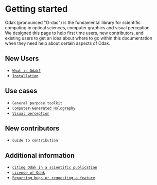 # Getting started
Odak (pronounced "O-dac") is the fundamental library for scientific computing in optical sciences, computer graphics and visual perception.
We designed this page to help first time users, new contributors, and existing users to get an idea about where to go within this documentation when they need help about certain aspects of Odak.

## New Users

- [`What is Odak?`](odak/beginning.md)
- [`Installation`](odak/installation.md)

## Use cases

- `General purpose toolkit`
- [`Computer-Generated Holography`](cgh.md)
- [`Visual perception`](perception.md)

## New contributors

- `Guide to contribution`

## Additional information

- [`Citing Odak in a scientific publication`](https://zenodo.org/badge/latestdoi/3987171)
- [`License of Odak`](https://github.com/kunguz/odak/blob/master/LICENSE.txt)
- [`Reporting bugs or requesting a feature`](https://github.com/kunguz/odak/issues)
